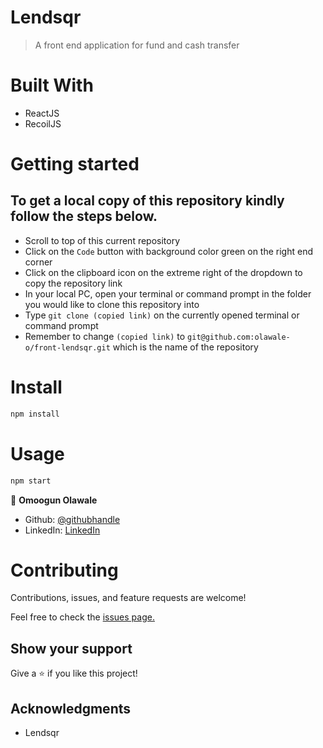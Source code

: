 # Lendsqr

> A front end application for fund and cash transfer

# Built With
- ReactJS
- RecoilJS

# Getting started
## To get a local copy of this repository kindly follow the steps below.
- Scroll to top of this current repository
- Click on the `Code` button with background color green on the right end corner
- Click on the clipboard icon on the extreme right of the dropdown to copy the repository link
- In your local PC, open your terminal or command prompt in the folder you would like to clone this repository into
- Type `git clone (copied link)` on the currently opened terminal or command prompt
- Remember to change `(copied link)` to `git@github.com:olawale-o/front-lendsqr.git` which is the name of the repository

# Install
```bash
npm install
```

# Usage
```bash
npm start
```

👤 **Omoogun Olawale**

* Github: [@githubhandle](https://github.com/olawale-o)
* LinkedIn: [LinkedIn](https://www.linkedin.com/in/olawaleomoogun/)

# Contributing
Contributions, issues, and feature requests are welcome!

Feel free to check the [issues page.](https://github.com/olawale-o/front-lendsqr/issues)
## Show your support

Give a ⭐️ if you like this project!

## Acknowledgments

- Lendsqr
